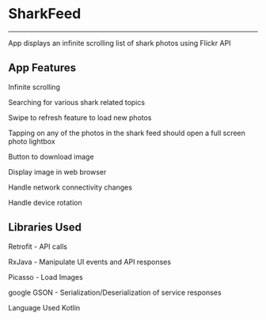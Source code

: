 # SharkFeed
--------------------------
App displays an infinite scrolling list of shark photos using Flickr API

App Features
---------------------------
Infinite scrolling

Searching for various shark related topics

Swipe to refresh feature to load new photos

Tapping on any of the photos in the shark feed should open a full screen photo lightbox

Button to download image

Display image in web browser

Handle network connectivity changes

Handle device rotation

Libraries Used
----------------------
Retrofit - API calls

RxJava - Manipulate UI events and API responses

Picasso - Load Images

google GSON - Serialization/Deserialization of service responses

Language Used
Kotlin
